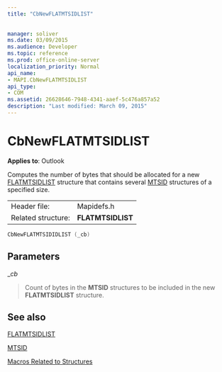 ```yaml
---
title: "CbNewFLATMTSIDLIST"
 
 
manager: soliver
ms.date: 03/09/2015
ms.audience: Developer
ms.topic: reference
ms.prod: office-online-server
localization_priority: Normal
api_name:
- MAPI.CbNewFLATMTSIDLIST
api_type:
- COM
ms.assetid: 26628646-7948-4341-aaef-5c476a857a52
description: "Last modified: March 09, 2015"
---
```


# CbNewFLATMTSIDLIST

  
  
**Applies to**: Outlook 
  
Computes the number of bytes that should be allocated for a new [FLATMTSIDLIST](flatmtsidlist.md) structure that contains several [MTSID](mtsid.md) structures of a specified size. 
  
|||
|:-----|:-----|
|Header file:  <br/> |Mapidefs.h  <br/> |
|Related structure:  <br/> |**FLATMTSIDLIST** <br/> |
   
```cpp
CbNewFLATMTSIDIDLIST (_cb)
```

## Parameters

 __cb_
  
> Count of bytes in the **MTSID** structures to be included in the new **FLATMTSIDLIST** structure. 
    
## See also



[FLATMTSIDLIST](flatmtsidlist.md)
  
[MTSID](mtsid.md)


[Macros Related to Structures](macros-related-to-structures.md)

